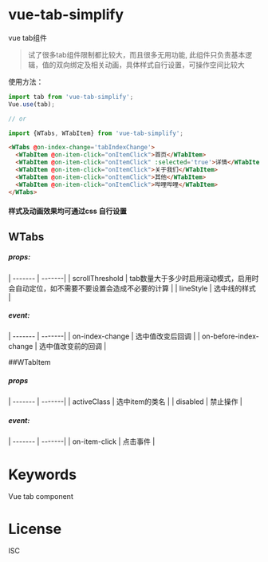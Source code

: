 # vue-tab-simplify

vue tab组件

> 试了很多tab组件限制都比较大，而且很多无用功能, 此组件只负责基本逻辑，值的双向绑定及相关动画，具体样式自行设置，可操作空间比较大


使用方法：

```javascript
import tab from 'vue-tab-simplify';
Vue.use(tab);

// or

import {WTabs, WTabItem} from 'vue-tab-simplify';
```

```html
<WTabs @on-index-change='tabIndexChange'>
  <WTabItem @on-item-click="onItemClick">首页</WTabItem>
  <WTabItem @on-item-click="onItemClick" :selected='true'>详情</WTabItem>
  <WTabItem @on-item-click="onItemClick">关于我们</WTabItem>
  <WTabItem @on-item-click="onItemClick">其他</WTabItem>
  <WTabItem @on-item-click="onItemClick">哔哩哔哩</WTabItem>
</WTabs> 
```
#### 样式及动画效果均可通过css 自行设置
## WTabs
  ##### props:
  | ------- | -------|
  | scrollThreshold | tab数量大于多少时启用滚动模式，启用时会自动定位，如不需要不要设置会造成不必要的计算 |
  | lineStyle | 选中线的样式 |


  ##### event:
  
  | ------- | -------|
  | on-index-change | 选中值改变后回调 |
  | on-before-index-change | 选中值改变前的回调 |

##WTabItem
  ##### props
  
  | ------- | -------|
  | activeClass | 选中item的类名  |
  | disabled | 禁止操作 |

  ##### event:
  
  | ------- | -------|
  | on-item-click | 点击事件 |

# Keywords
  
  Vue tab component

# License

  ISC
